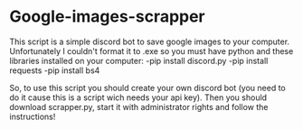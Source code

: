 # Google-images-scrapper
This script is a simple discord bot to save google images to your computer.
Unfortunately I couldn't format it to .exe so you must have python and these libraries installed on your computer:
-pip install discord.py
-pip install requests
-pip install bs4

So, to use this script you should create your own discord bot (you need to do it cause this is a script wich needs your api key).
Then you should download scrapper.py, start it with administrator rights and follow the instructions!
